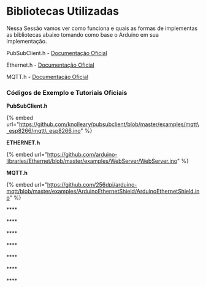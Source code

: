 # Bibliotecas Utilizadas

Nessa Sessão vamos ver como funciona e quais as formas de implementas as bibliotecas abaixo tomando como base o Arduíno em sua implementação.

PubSubClient.h - [Documentação Oficial](https://github.com/knolleary/pubsubclient)

Ethernet.h - [Documentação Oficial](https://www.arduino.cc/en/reference/ethernet)

MQTT.h - [ Documentação Oficial](https://github.com/256dpi/arduino-mqtt)

### Códigos de Exemplo e Tutoriais Oficiais

**PubSubClient.h**

{% embed url="https://github.com/knolleary/pubsubclient/blob/master/examples/mqtt\_esp8266/mqtt\_esp8266.ino" %}

**ETHERNET.h**

{% embed url="https://github.com/arduino-libraries/Ethernet/blob/master/examples/WebServer/WebServer.ino" %}

**MQTT.h**

{% embed url="https://github.com/256dpi/arduino-mqtt/blob/master/examples/ArduinoEthernetShield/ArduinoEthernetShield.ino" %}

\*\*\*\*

\*\*\*\*

\*\*\*\*

\*\*\*\*

\*\*\*\*

\*\*\*\*

\*\*\*\*





